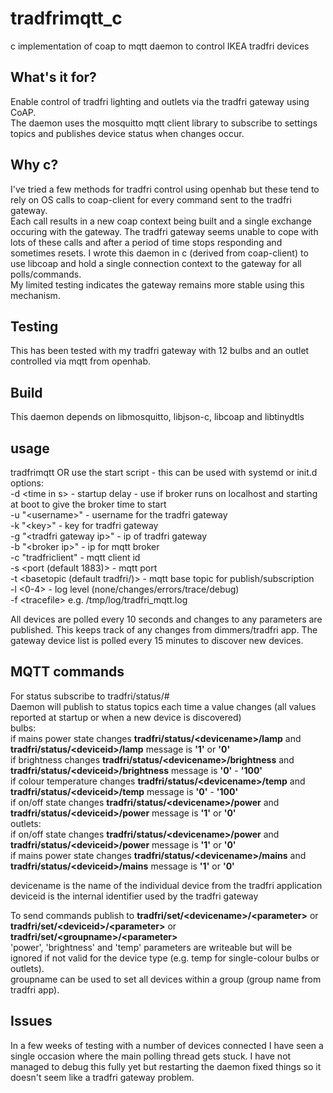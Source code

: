 # tradfrimqtt_c
c implementation of coap to mqtt daemon to control IKEA tradfri devices

## What's it for?
Enable control of tradfri lighting and outlets via the tradfri gateway using CoAP.  
The daemon uses the mosquitto mqtt client library to subscribe to settings topics and publishes device status when changes occur.  

## Why c?
I've tried a few methods for tradfri control using openhab but these tend to rely on OS calls to coap-client for every command sent to the tradfri gateway.   
Each call results in a new coap context being built and a single exchange occuring with the gateway. The tradfri gateway seems unable to cope with lots
of these calls and after a period of time stops responding and sometimes resets.
I wrote this daemon in c (derived from coap-client) to use libcoap and hold a single connection context to the gateway for all polls/commands.  
My limited testing indicates the gateway remains more stable using this mechanism.

## Testing
This has been tested with my tradfri gateway with 12 bulbs and an outlet controlled via mqtt from openhab.

## Build
This daemon depends on libmosquitto, libjson-c, libcoap and libtinydtls

## usage
tradfrimqtt <opts> OR use the start script - this can be used with systemd or init.d  
options:  
-d \<time in s> - startup delay - use if broker runs on localhost and starting at boot to give the broker time to start  
-u "\<username>" - username for the tradfri gateway  
-k "\<key>" - key for tradfri gateway  
-g "\<tradfri gateway ip>" - ip of tradfri gateway  
-b "\<broker ip>" - ip for mqtt broker  
-c "tradfriclient" - mqtt client id  
-s \<port (default 1883)> - mqtt port  
-t \<basetopic (default tradfri/)> - mqtt base topic for publish/subscription  
-l \<0-4> - log level (none/changes/errors/trace/debug)  
-f \<tracefile> e.g. /tmp/log/tradfri_mqtt.log  

All devices are polled every 10 seconds and changes to any parameters are published. This keeps track of any changes from dimmers/tradfri app.
The gateway device list is polled every 15 minutes to discover new devices.

## MQTT commands
For status subscribe to tradfri/status/#  
Daemon will publish to status topics each time a value changes (all values reported at startup or when a new device is discovered)  
bulbs:  
if mains power state changes **tradfri/status/\<devicename>/lamp** and **tradfri/status/\<deviceid>/lamp** message is **'1'** or **'0'**   
if brightness changes **tradfri/status/\<devicename>/brightness** and **tradfri/status/\<deviceid>/brightness** message is **'0'** - **'100'**  
if colour temperature changes **tradfri/status/\<devicename>/temp** and **tradfri/status/\<deviceid>/temp** message is **'0'** - **'100'**  
if on/off state changes **tradfri/status/\<devicename>/power** and **tradfri/status/\<deviceid>/power** message is **'1'** or **'0'**   
outlets:  
if on/off state changes **tradfri/status/\<devicename>/power** and **tradfri/status/\<deviceid>/power** message is **'1'** or **'0'**   
if mains power state changes **tradfri/status/\<devicename>/mains** and **tradfri/status/\<deviceid>/mains** message is **'1'** or **'0'**   
  
devicename is the name of the individual device from the tradfri application  
deviceid is the internal identifier used by the tradfri gateway  
  
To send commands publish to **tradfri/set/\<devicename>/\<parameter>** or **tradfri/set/\<deviceid>/\<parameter>** or **tradfri/set/\<groupname>/\<parameter>**   
'power', 'brightness' and 'temp' parameters are writeable but will be ignored if not valid for the device type (e.g. temp for single-colour bulbs or outlets).  
groupname can be used to set all devices within a group (group name from tradfri app).  

## Issues
In a few weeks of testing with a number of devices connected I have seen a single occasion where the main polling thread gets stuck. I have not managed to debug this fully yet
but restarting the daemon fixed things so it doesn't seem like a tradfri gateway problem.
